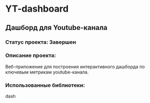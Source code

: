 # YT-dashboard

## Дашборд для Youtube-канала

### Статус проекта: Завершен

### Описание проекта: 
Веб-приложение для построения интерактивного дашборда по ключевым метрикам youtube-канала.

### Использованные библиотеки: 
dash
